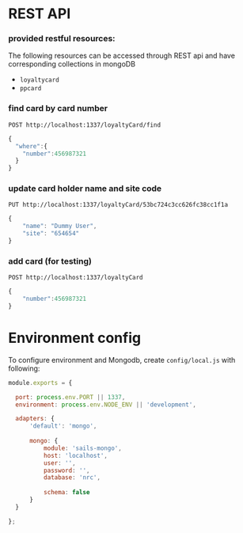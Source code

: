 

# REST API

### provided restful resources:
The following resources can be accessed through REST api and have corresponding collections in mongoDB
- `loyaltycard`
- `ppcard`

### find card by card number
`POST http://localhost:1337/loyaltyCard/find`

```js
{
  "where":{
    "number":456987321
  }
}
```

### update card holder name and site code
`PUT http://localhost:1337/loyaltyCard/53bc724c3cc626fc38cc1f1a`

```js
{
    "name": "Dummy User",
    "site": "654654"
}
```

### add card (for testing)
`POST http://localhost:1337/loyaltyCard`

```js
{
    "number":456987321
}
```


# Environment config

To configure environment and Mongodb, create `config/local.js` with following:

```js
module.exports = {

  port: process.env.PORT || 1337,
  environment: process.env.NODE_ENV || 'development',

  adapters: {
      'default': 'mongo',
      
      mongo: {
          module: 'sails-mongo',
          host: 'localhost',
          user: '',
          password: '',
          database: 'nrc',
          
          schema: false
      }
  }

};
```

